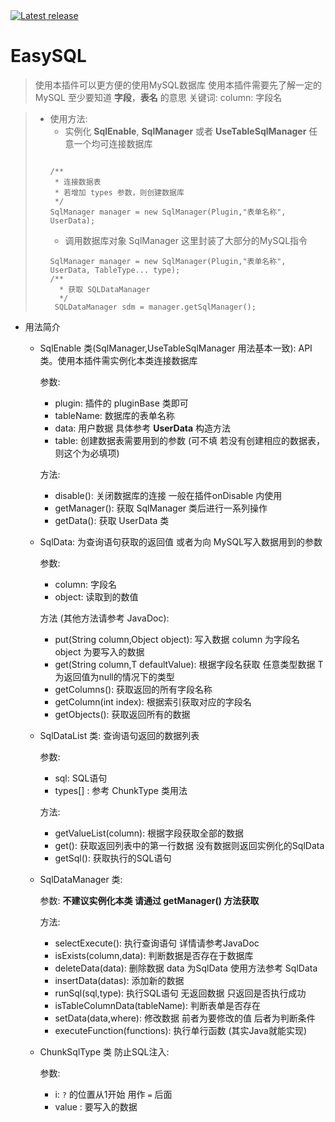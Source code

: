 <a href="https://github.com/SmallasWater/EasyMySQL/releases/latest" alt="Latest release">
    <img src="https://img.shields.io/github/v/release/SmallasWater/EasyMySQL?include_prereleases" alt="Latest release">
</a>
<br>
 

# EasySQL

> 使用本插件可以更方便的使用MySQL数据库
> 使用本插件需要先了解一定的MySQL 至少要知道 **字段**，**表名** 的意思
> 关键词: column: 字段名

> * 使用方法:
>   - 实例化 **SqlEnable**, **SqlManager** 或者 **UseTableSqlManager** 任意一个均可连接数据库
>   ~~~
>  
>   /**
>    * 连接数据表
>    * 若增加 types 参数，则创建数据库
>    */
>   SqlManager manager = new SqlManager(Plugin,"表单名称", UserData); 
>   ~~~
>   - 调用数据库对象 SqlManager 这里封装了大部分的MySQL指令
>   ~~~
>   SqlManager manager = new SqlManager(Plugin,"表单名称", UserData, TableType... type);
>   /**
>     * 获取 SQLDataManager
>     */
>    SQLDataManager sdm = manager.getSqlManager();
>   
>     ~~~
 * 用法简介
    * SqlEnable 类(SqlManager,UseTableSqlManager 用法基本一致): API类。使用本插件需实例化本类连接数据库
      
      参数:
       - plugin: 插件的 pluginBase 类即可
       - tableName: 数据库的表单名称
       - data: 用户数据 具体参考 **UserData** 构造方法
       - table: 创建数据表需要用到的参数 (可不填 若没有创建相应的数据表，则这个为必填项)

      方法:
       - disable(): 关闭数据库的连接 一般在插件onDisable 内使用
       - getManager(): 获取 SqlManager 类后进行一系列操作
       - getData(): 获取 UserData 类
    * SqlData: 为查询语句获取的返回值 或者为向 MySQL写入数据用到的参数

      参数:
       - column: 字段名
       - object: 读取到的数值

      方法 (其他方法请参考 JavaDoc):
       - put(String column,Object object): 写入数据 column 为字段名 object 为要写入的数据
       - get(String column,T defaultValue): 根据字段名获取 任意类型数据 T 为返回值为null的情况下的类型
       - getColumns(): 获取返回的所有字段名称
       - getColumn(int index): 根据索引获取对应的字段名
       - getObjects(): 获取返回所有的数据
     * SqlDataList 类: 查询语句返回的数据列表
     
       参数:
        - sql: SQL语句
        - types[] : 参考 ChunkType 类用法
       
       方法:
        - getValueList(column): 根据字段获取全部的数据
        - get(): 获取返回列表中的第一行数据 没有数据则返回实例化的SqlData
        - getSql(): 获取执行的SQL语句
     * SqlDataManager 类:
      
       参数: **不建议实例化本类 请通过 getManager() 方法获取**
        
       方法: 
        - selectExecute(): 执行查询语句 详情请参考JavaDoc
        - isExists(column,data): 判断数据是否存在于数据库
        - deleteData(data): 删除数据 data 为SqlData 使用方法参考 SqlData
        - insertData(datas): 添加新的数据
        - runSql(sql,type): 执行SQL语句 无返回数据 只返回是否执行成功
        - isTableColumnData(tableName): 判断表单是否存在
        - setData(data,where): 修改数据 前者为要修改的值 后者为判断条件
        - executeFunction(functions): 执行单行函数 (其实Java就能实现)
     * ChunkSqlType 类 防止SQL注入:
     
       参数:
        - i: `?` 的位置从1开始 用作 `=` 后面
        - value : 要写入的数据
     



